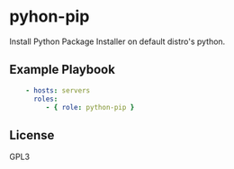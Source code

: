 pyhon-pip
=========

Install Python Package Installer on default distro's python.

Example Playbook
----------------
```yaml
    - hosts: servers
      roles:
         - { role: python-pip }
```
License
-------

GPL3
